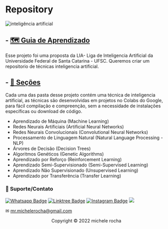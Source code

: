 # Repository
![inteligência artificial](https://github.com/Liga-IA/Repository/assets/93664169/ae14c314-1b6d-42c6-8828-b406f17fee25)

## - [🗺️ Guia de Aprendizado](Guia)

Esse projeto foi uma proposta da LIA- Liga de Inteligencia Artificial da Universidade Federal de Santa Catarina - UFSC. 
Queremos criar um repositorio de técnicas inteligencia artificial. 

## - [🔧 Seções](Seções)

Cada uma das pasta desse projeto contém uma técnica de inteligencia artificial, as técnicas são desenvolvidas em projetos no Colabs do Google, para fácil compilação e compreenção, sem a necessidade de instalações específicas ou download de código. 

- Aprendizado de Máquina (Machine Learning)
- Redes Neurais Artificiais (Artificial Neural Networks)
- Redes Neurais Convolucionais (Convolutional Neural Networks)
- Processamento de Linguagem Natural (Natural Language Processing - NLP)
- Árvores de Decisão (Decision Trees)
- Algoritmos Genéticos (Genetic Algorithms)
- Aprendizado por Reforço (Reinforcement Learning)
- Aprendizado Semi-Supervisionado (Semi-Supervised Learning)
- Aprendizado Não Supervisionado (Unsupervised Learning)
- Aprendizado por Transferência (Transfer Learning)


### 🤝 Suporte/Contato

[![Whatsapp Badge](https://img.shields.io/badge/WhatsApp-25D366?style=for-the-badge&logo=whatsapp&logoColor=white)](https://wa.me/5511951864397)
[![Linktree Badge](https://img.shields.io/badge/linktree-39E09B?style=for-the-badge&logo=linktree&logoColor=white)](https://linktr.ee/mrmichelerocha)
[![Instagram Badge](https://img.shields.io/badge/Instagram-E4405F?style=for-the-badge&logo=instagram&logoColor=white)](https://www.instagram.com/mr.michelerocha/?hl=pt-br)
  <a href="https://www.linkedin.com/in/enc-michele-rocha/" target="_blank"><img src="https://img.shields.io/badge/-LinkedIn-%230077B5?style=for-the-badge&logo=linkedin&logoColor=white" target="_blank"></a>  

✉ mr.michelerocha@gmail.com
<p align="center">Copyright © 2022 michele rocha</p>
